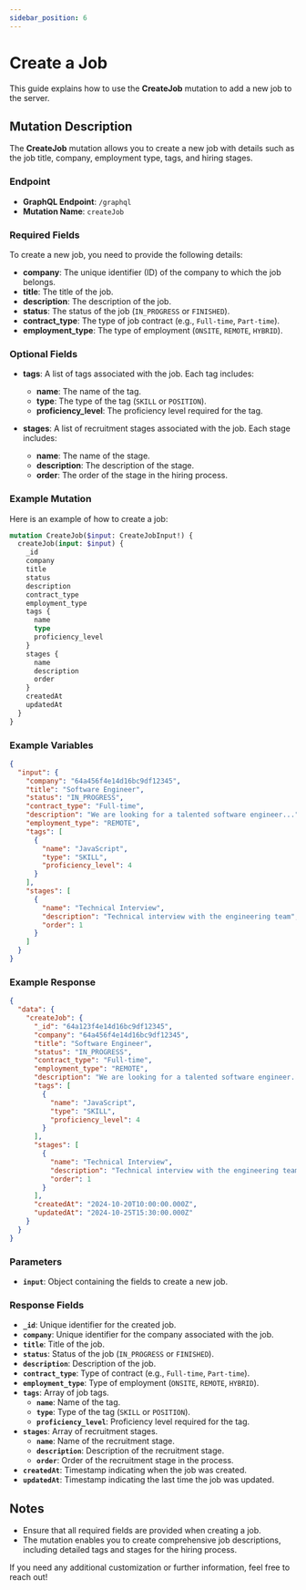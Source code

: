 ```yaml
---
sidebar_position: 6
---
```


# Create a Job

This guide explains how to use the **CreateJob** mutation to add a new job to the server.

## Mutation Description

The **CreateJob** mutation allows you to create a new job with details such as the job title, company, employment type, tags, and hiring stages.

### Endpoint

- **GraphQL Endpoint**: `/graphql`
- **Mutation Name**: `createJob`

### Required Fields

To create a new job, you need to provide the following details:

- **company**: The unique identifier (ID) of the company to which the job belongs.
- **title**: The title of the job.
- **description**: The description of the job.
- **status**: The status of the job (`IN_PROGRESS` or `FINISHED`).
- **contract_type**: The type of job contract (e.g., `Full-time`, `Part-time`).
- **employment_type**: The type of employment (`ONSITE`, `REMOTE`, `HYBRID`).

### Optional Fields

- **tags**: A list of tags associated with the job. Each tag includes:
  - **name**: The name of the tag.
  - **type**: The type of the tag (`SKILL` or `POSITION`).
  - **proficiency_level**: The proficiency level required for the tag.

- **stages**: A list of recruitment stages associated with the job. Each stage includes:
  - **name**: The name of the stage.
  - **description**: The description of the stage.
  - **order**: The order of the stage in the hiring process.

### Example Mutation

Here is an example of how to create a job:

```graphql
mutation CreateJob($input: CreateJobInput!) {
  createJob(input: $input) {
    _id
    company
    title
    status
    description
    contract_type
    employment_type
    tags {
      name
      type
      proficiency_level
    }
    stages {
      name
      description
      order
    }
    createdAt
    updatedAt
  }
}
```

### Example Variables

```json
{
  "input": {
    "company": "64a456f4e14d16bc9df12345",
    "title": "Software Engineer",
    "status": "IN_PROGRESS",
    "contract_type": "Full-time",
    "description": "We are looking for a talented software engineer...",
    "employment_type": "REMOTE",
    "tags": [
      {
        "name": "JavaScript",
        "type": "SKILL",
        "proficiency_level": 4
      }
    ],
    "stages": [
      {
        "name": "Technical Interview",
        "description": "Technical interview with the engineering team",
        "order": 1
      }
    ]
  }
}
```

### Example Response

```json
{
  "data": {
    "createJob": {
      "_id": "64a123f4e14d16bc9df12345",
      "company": "64a456f4e14d16bc9df12345",
      "title": "Software Engineer",
      "status": "IN_PROGRESS",
      "contract_type": "Full-time",
      "employment_type": "REMOTE",
      "description": "We are looking for a talented software engineer...",
      "tags": [
        {
          "name": "JavaScript",
          "type": "SKILL",
          "proficiency_level": 4
        }
      ],
      "stages": [
        {
          "name": "Technical Interview",
          "description": "Technical interview with the engineering team",
          "order": 1
        }
      ],
      "createdAt": "2024-10-20T10:00:00.000Z",
      "updatedAt": "2024-10-25T15:30:00.000Z"
    }
  }
}
```

### Parameters

- **`input`**: Object containing the fields to create a new job.

### Response Fields

- **`_id`**: Unique identifier for the created job.
- **`company`**: Unique identifier for the company associated with the job.
- **`title`**: Title of the job.
- **`status`**: Status of the job (`IN_PROGRESS` or `FINISHED`).
- **`description`**: Description of the job.
- **`contract_type`**: Type of contract (e.g., `Full-time`, `Part-time`).
- **`employment_type`**: Type of employment (`ONSITE`, `REMOTE`, `HYBRID`).
- **`tags`**: Array of job tags.
  - **`name`**: Name of the tag.
  - **`type`**: Type of the tag (`SKILL` or `POSITION`).
  - **`proficiency_level`**: Proficiency level required for the tag.
- **`stages`**: Array of recruitment stages.
  - **`name`**: Name of the recruitment stage.
  - **`description`**: Description of the recruitment stage.
  - **`order`**: Order of the recruitment stage in the process.
- **`createdAt`**: Timestamp indicating when the job was created.
- **`updatedAt`**: Timestamp indicating the last time the job was updated.

## Notes

- Ensure that all required fields are provided when creating a job.
- The mutation enables you to create comprehensive job descriptions, including detailed tags and stages for the hiring process.

If you need any additional customization or further information, feel free to reach out!